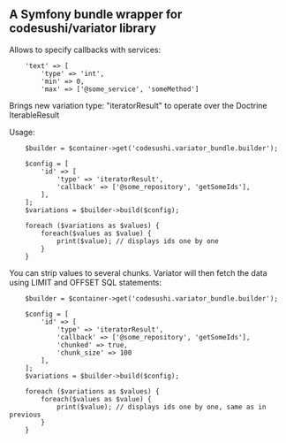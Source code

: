 A Symfony bundle wrapper for codesushi/variator library
-------------------------------------------------------

Allows to specify callbacks with services:
  
````
    'text' => [
        'type' => 'int',
        'min' => 0,
        'max' => ['@some_service', 'someMethod']
````

Brings new variation type: "iteratorResult" to operate over the Doctrine IterableResult

Usage:

````
    $builder = $container->get('codesushi.variator_bundle.builder');
    
    $config = [
        'id' => [
            'type' => 'iteratorResult',
            'callback' => ['@some_repository', 'getSomeIds'],
        ],
    ];
    $variations = $builder->build($config);
    
    foreach ($variations as $values) {
        foreach($values as $value) {
            print($value); // displays ids one by one            
        }
    }
````

You can strip values to several chunks. Variator will then fetch the data using LIMIT and OFFSET SQL statements:

````
    $builder = $container->get('codesushi.variator_bundle.builder');
    
    $config = [
        'id' => [
            'type' => 'iteratorResult',
            'callback' => ['@some_repository', 'getSomeIds'],
            'chunked' => true,
            'chunk_size' => 100
        ],
    ];
    $variations = $builder->build($config);
    
    foreach ($variations as $values) {
        foreach($values as $value) {
            print($value); // displays ids one by one, same as in previous            
        }
    }
````